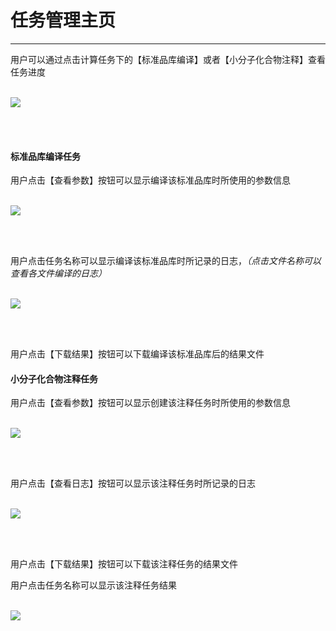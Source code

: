 <!-- 计算任务管理器 -->

# **任务管理主页**

<hr/>

用户可以通过点击计算任务下的【标准品库编译】或者【小分子化合物注释】查看任务进度
<br/>
<br/>

![](user-guide/metanno/images/tasklists-1.png)

<br/>
<br/>

#### **标准品库编译任务**

用户点击【查看参数】按钮可以显示编译该标准品库时所使用的参数信息
<br/>
<br/>

![](user-guide/metanno/images/tasklists-2.png)

<br/>
<br/>

用户点击任务名称可以显示编译该标准品库时所记录的日志，*（点击文件名称可以查看各文件编译的日志）*
<br/>
<br/>

![](user-guide/metanno/images/tasklists-3.png)

<br/>
<br/>

用户点击【下载结果】按钮可以下载编译该标准品库后的结果文件

#### **小分子化合物注释任务**

用户点击【查看参数】按钮可以显示创建该注释任务时所使用的参数信息
<br/>
<br/>

![](user-guide/metanno/images/tasklists-4.png)

<br/>
<br/>

用户点击【查看日志】按钮可以显示该注释任务时所记录的日志
<br/>
<br/>

![](user-guide/metanno/images/tasklists-5.png)

<br/>
<br/>

用户点击【下载结果】按钮可以下载该注释任务的结果文件

用户点击任务名称可以显示该注释任务结果
<br/>
<br/>

![](user-guide/metanno/images/tasklists-6.png)

<br/>
<br/>